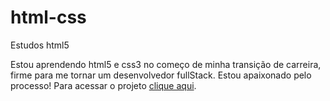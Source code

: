 # html-css
 Estudos html5 

 Estou aprendendo html5 e css3 no começo de minha transição de carreira, firme para me tornar um desenvolvedor fullStack. Estou apaixonado pelo processo!
 Para acessar o projeto [clique aqui](https://danielcosta010.github.io/html-css/).
